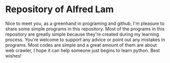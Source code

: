 # Repository of Alfred Lam
Nice to meet you, as a greenhand in programing and github, I'm pleasure to share some simple programs in this repository. Most of the programs in this repository are greatly simple because they're created during my learning process.
You're welcome to support any advice or point out any mistakes in programs. Most codes are simple and a great amount of them are about web crawler, I hope it can help someone just begins to learn python. Best wishes! 

